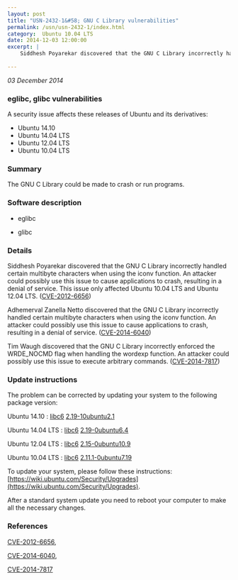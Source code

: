 ```yaml
---
layout: post
title: "USN-2432-1&#58; GNU C Library vulnerabilities"
permalink: /usn/usn-2432-1/index.html
category:  Ubuntu 10.04 LTS
date: 2014-12-03 12:00:00
excerpt: |
    Siddhesh Poyarekar discovered that the GNU C Library incorrectly handled certain multibyte characters when using the iconv function. An attacker could possibly use this issue to cause applications to crash, resulting in a denial of service. This issue only affected Ubuntu 10.04 LTS and Ubuntu 12.04 LTS. ([CVE-2012-6656](http://people.ubuntu.com/~ubuntu-security/cve/CVE-2012-6656))
    
--- 
```

 
 

*03 December 2014*

### eglibc, glibc vulnerabilities

A security issue affects these releases of Ubuntu and its derivatives:

* Ubuntu 14.10
* Ubuntu 14.04 LTS
* Ubuntu 12.04 LTS
* Ubuntu 10.04 LTS

### Summary

The GNU C Library could be made to crash or run programs. 

### Software description

* eglibc 

* glibc 

### Details

Siddhesh Poyarekar discovered that the GNU C Library incorrectly handled certain multibyte characters when using the iconv function. An attacker could possibly use this issue to cause applications to crash, resulting in a denial of service. This issue only affected Ubuntu 10.04 LTS and Ubuntu 12.04 LTS. ([CVE-2012-6656](http://people.ubuntu.com/~ubuntu-security/cve/CVE-2012-6656))

Adhemerval Zanella Netto discovered that the GNU C Library incorrectly handled certain multibyte characters when using the iconv function. An attacker could possibly use this issue to cause applications to crash, resulting in a denial of service. ([CVE-2014-6040](http://people.ubuntu.com/~ubuntu-security/cve/CVE-2014-6040))

Tim Waugh discovered that the GNU C Library incorrectly enforced the WRDE_NOCMD flag when handling the wordexp function. An attacker could possibly use this issue to execute arbitrary commands. ([CVE-2014-7817](http://people.ubuntu.com/~ubuntu-security/cve/CVE-2014-7817)) 

### Update instructions

The problem can be corrected by updating your system to the following package version:

Ubuntu 14.10
 : [libc6](https://launchpad.net/ubuntu/+source/glibc) <span> [2.19-10ubuntu2.1](https://launchpad.net/ubuntu/+source/glibc/2.19-10ubuntu2.1) </span> 

Ubuntu 14.04 LTS
 : [libc6](https://launchpad.net/ubuntu/+source/eglibc) <span> [2.19-0ubuntu6.4](https://launchpad.net/ubuntu/+source/eglibc/2.19-0ubuntu6.4) </span> 

Ubuntu 12.04 LTS
 : [libc6](https://launchpad.net/ubuntu/+source/eglibc) <span> [2.15-0ubuntu10.9](https://launchpad.net/ubuntu/+source/eglibc/2.15-0ubuntu10.9) </span> 

Ubuntu 10.04 LTS
 : [libc6](https://launchpad.net/ubuntu/+source/eglibc) <span> [2.11.1-0ubuntu7.19](https://launchpad.net/ubuntu/+source/eglibc/2.11.1-0ubuntu7.19) </span> 

To update your system, please follow these instructions: [https://wiki.ubuntu.com/Security/Upgrades](https://wiki.ubuntu.com/Security/Upgrades).

After a standard system update you need to reboot your computer to make all the necessary changes. 

### References

 
 [CVE-2012-6656](http://people.ubuntu.com/~ubuntu-security/cve/CVE-2012-6656), 

 [CVE-2014-6040](http://people.ubuntu.com/~ubuntu-security/cve/CVE-2014-6040), 

 [CVE-2014-7817](http://people.ubuntu.com/~ubuntu-security/cve/CVE-2014-7817)
 

